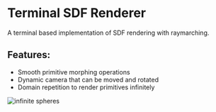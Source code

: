 # Terminal SDF Renderer
A terminal based implementation of SDF rendering with raymarching.
## Features:
- Smooth primitive morphing operations
- Dynamic camera that can be moved and rotated
- Domain repetition to render primitives infinitely

![infinite spheres](https://media.giphy.com/media/q4cGa94FGaBWc0Xxmh/giphy.gif)
